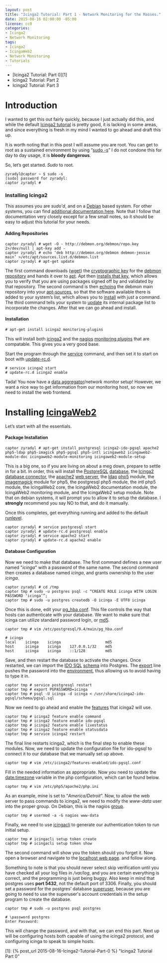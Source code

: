 ```yaml
---
layout: post
title: "Icinga2 Tutorial: Part 1 - Network Monitoring for the Masses."
date: 2015-08-16 02:00:00 -05:00
license: cc0
categories:
- Icinga2
- Network Monitoring
tags:
- Icinga2
- IcingaWeb2
- Network Monitoring
- Tutorials
---
```

* [Icinga2 Tutorial: Part 0][1]
* Icinga2 Tutorial: Part 2
* Icinga2 Tutorial: Part 3

# Introduction #
I wanted to get this out fairly quickly, because I just actually did this, and
while the default [Icinga2 tutorial][4] is pretty good, it is lacking in some
areas, and since everything is fresh in my mind I wanted to go ahead and draft
this up.

It is worth noting that in this post I will assume you are root. You can get to
root as a sustained environment by using “[sudo -s][5]” I do not condone this
for day to day usage, it is **bloody dangerous**.

So, let’s get started. *Sudo* to root.

    zyradyl@captor ~ $ sudo -s
    [sudo] password for zyradyl:
    captor zyradyl #

### Installing Icinga2 ###
This assumes you are *sudo'd*, and on a [Debian][6] based system. For other
systems, you can find [additional documentation here][49]. Note that I follow
that documentation very closely except for a few small notes, so it should be
easy to adjust this tutorial for your needs.

#### Adding Repositories ####

    captor zyradyl # wget -O - http://debmon.org/debmon/repo.key 2>/dev/null | apt-key add -
    captor zyradyl # echo ‘deb http://debmon.org/debmon debmon-jessie main’ >/etc/apt/sources.list.d/debmon.list
    captor zyradyl # apt-get update

The first command downloads ([wget][7]) the [cryptographic key][48] for the
[debmon][8] [repository][47] and hands it over to [apt][9]. Apt then
[installs that key][10], which allows you to verify that you are using packages
signed off by and validated by that repository. The second command is then
[echoing][50] the debmon main repository into your [apt-sources][11], so that
the software available there is added to your system’s list, which allows you to
[install][51] with just a command. The third command tells your system to
[update][12] its internal package list to incorporate the changes. After that we
can go ahead and install.

#### Installation ####
    # apt-get install icinga2 monitoring-plugins

This will install both [icinga2][13] and the [nagios][14]
[monitoring plugins][15] that are compatable. This gives you a very good base.

Start the program through the [service][16] command, and then set it to start
on boot with [update-rc.d][38].

    # service icinga2 start
    # update-rc.d icinga2 enable

Tada! You now have a [data aggregator][39]/network monitor setup! However, we
want a nice way to get information from our monitoring host, so now we need to
install the web frontend.

# Installing [IcingaWeb2][17] #
Let’s start with all the essentials.

#### Package Installation ####

    captor zyradyl # apt-get install postgresql icinga2-ido-pgsql apache2 php5-ldap php5-imagick php5-pgsql php5-intl icingaweb2 icingaweb2-module-doc icingaweb2-module-monitoring icingaweb2-module-setup

This is a big one, so if you are living on about a meg down, prepare to settle
in for a bit. In order, this will install the [PostgreSQL][18] [database][36],
the [Icinga2 database connector][19], the [apache2][20] [web server][37],
the [ldap][21] [php5][22] module, the [imagemagick][23] module for php5, the
postgresql php5 module, the intl php5 module, the IcingaWeb2 core,
the IcingaWeb2 documentation module, the
IcingaWeb2 monitoring module, and the IcingaWeb2 setup module. Note
that on debian systems, it will prompt you to allow it to setup the database. I
**strongly** recommend you say NO to that, and do it manually.

Once this completes, get everything running and added to the default
[runlevel][29].

    captor zyradyl # service postgresql start
    captor zyradyl # update-rc.d postgresql enable
    captor zyradyl # service apache2 start
    captor zyradyl # update-rc.d apache2 enable

#### Database Configuration ####
Now we need to make that database. The first command defines a new user named
"*icinga*" with a password of the same name. The second command then creates a
database named *icinga*, and grants ownership to the user *icinga*.

    captor zyradyl # cd /tmp
    captor tmp # sudo -u postgres psql -c “CREATE ROLE icinga WITH LOGIN PASSWORD ‘icinga’”;
    captor tmp # sudo -u postgres createdb -O icinga -E UTF8 icinga

Once this is done, edit your [pg_hba conf][30]. This file controls the way
that hosts can authenticate with your database. We want to make sure that
icinga can utilize standard password login, or [md5][40].

    captor tmp # vim /etc/postgresql/9.4/main/pg_hba.conf

    # icinga
    local    icinga    icinga                    md5
    host     icinga    icinga    127.0.0.1/32    md5
    host     icinga    icinga    ::1/128         md5

Save, and then restart the database to activate the changes. Once restarted,
we can import the [IDO SQL][31] [schema][41] into Postgres. The [export][43]
line pushes the password into the [environment][44], thus allowing us to avoid
having to type it in.

    captor tmp # service postgresql restart
    captor tmp # export PGPASSWORD=icinga
    captor tmp # psql -U icinga -d icinga < /usr/share/icinga2-ido-pgsql/schema/pgsql.sql

Now we need to go ahead and enable the [features][42] that icinga2 will use.

    captor tmp # icinga2 feature enable command
    captor tmp # icinga2 feature enable ido-pgsql
    captor tmp # icinga2 feature enable livestatus
    captor tmp # icinga2 feature enable statusdata
    captor tmp # service icinga2 restart

The final line restarts icinga2, which is the final step to enable these
modules. Now, we need to update the configuration file for ido-pgsql to connect
it to our database that we manually set up above.

    captor tmp # vim /etc/icinga2/features-enabled/ido-pgsql.conf

Fill in the needed information as appropriate. Now you need to update the
[date.timezone][33] variable in the php configuration, which can be found
below.

    captor tmp # vim /etc/php5/apache2/php.ini

As an example, mine is set to “*America/Detroit*”. Now, to allow the web server
to pass commands to icinga2, we need to modify the *www-data* user into the
proper group. On Debian, this is the nagios [group][45].

    captor tmp # usermod -a -G nagios www-data

Finally, we need to use [icingacli][34] to generate our authentication token
to run initial setup.

    captor tmp # icingacli setup token create
    captor tmp # icingacli setup token show

The second command will show you the token should you forget it. Now open a
browser and navigate to the [localhost web page][46]. and follow along.

Something to note is that you should never select skip verification until you
have checked all your log files in */var/log*, and you are certain everything
is correct, and the programming is just being buggy. Also keep in mind that
postgres uses **port 5432**, not the default port of 3306. Finally, you should
set a password for the postgres’ database [superuser][35], because you are
going to need to use the superuser's account credentials in the setup program
to create the database.

    captor tmp # sudo -u postgres psql postgres

    # \password postgres
    Enter Password:

This will change the password, and with that, we can end this part. Next up
will be configuring hosts both capable of using the icinga2 protocol, and
configuring icinga to speak to simple hosts.

[1]:  {% post_url 2015-08-16-Icinga2-Tutorial-Part-0 %} "Icinga2 Tutorial Part 0"
<!-- [2]:  % post_url 2015-08-16-Icinga2-Tutorial-Part-2 % "Icinga2 Tutorial Part 2" -->
<!-- [3]:  % post_url 2015-08-17-Icinga2-Tutorial-Part-3 % "Icinga2 Tutorial Part 3" -->
[4]:  http://docs.icinga.org/icinga2/latest/doc/module/icinga2/chapter/getting-started#setting-up-icinga2 "Icinga2 Setup Guide"
[5]:  http://linux.die.net/man/8/sudo "Manual Page: Sudo"
[6]:  https://en.wikipedia.org/wiki/Debian "Wikipedia: Debian"
[7]:  http://linux.die.net/man/1/wget "Manual Page: Wget"
[8]:  http://debmon.org/ "Debmon Official Site"
[9]:  http://linux.die.net/man/8/apt "Manual Page: Apt"
[10]: http://linux.die.net/man/3/ansible.apt_key "Manual Page: apt-key"
[11]: https://wiki.debian.org/SourcesList "Debian Wiki: Apt Sources"
[12]: http://askubuntu.com/questions/222348/whhttp://manpages.org/icinga2-enable-feature/8at-does-sudo-apt-get-update-do "Ask Ubuntu: Apt-get update"
[13]: https://www.icinga.org/icinga/icinga-2/ "Icinga2 Official Website"
[14]: https://en.wikipedia.org/wiki/Nagios "Wikipedia: Nagios"
[15]: https://www.monitoring-plugins.org/ "Monitoring Plugins Official Website"
[16]: http://linux.die.net/man/8/service "Manual Page: Service"
[17]: https://github.com/Icinga/icingaweb2 "Github: IcingaWeb2 Official"
[18]: https://en.wikipedia.org/wiki/PostgreSQL "Wikipedia: PostgreSQL"
[19]: http://docs.icinga.org/icinga2/latest/doc/module/icinga2/chapter/advanced-topics#db-ido "Icinga2 DB IDO Official Documentation"
[20]: https://en.wikipedia.org/wiki/Apache_HTTP_Server "Wikipedia: Apache2"
[21]: https://en.wikipedia.org/wiki/Lightweight_Directory_Access_Protocol "Wikipedia: LDAP"
[22]: https://en.wikipedia.org/wiki/PHP "Wikipedia: PHP"
[23]: https://en.wikipedia.org/wiki/ImageMagick "Wikipedia: ImageMagick"
[29]: https://en.wikipedia.org/wiki/Runlevel "Wikipedia: Runlevels"
[30]: http://www.postgresql.org/docs/9.3/static/auth-pg-hba-conf.html "pg_hba.conf Official Documentation"
[31]: http://docs.icinga.org/icinga2/latest/doc/module/icinga2/chapter/getting-started#configuring-db-ido-postgresql "Icinga2 IDO SQL Official Docmentation"
[33]: http://php.net/manual/en/timezones.php "date.timezone official documentation"
[34]: https://github.com/Icinga/icingaweb2/blob/master/bin/icingacli "IcingaCLI Github Repository"
[35]: https://en.wikipedia.org/wiki/Superuser "Wikipedia: Superuser"
[36]: https://en.wikipedia.org/wiki/Database "Wikipedia: Database"
[37]: https://en.wikipedia.org/wiki/Web_server "Wikipedia: Web Server"
[38]: http://www.tin.org/bin/man.cgi?section=8&topic=update-rc.d "Manpage: update-rc.d"
[39]: https://en.wikipedia.org/wiki/Data_aggregation "Wikipedia: Data Aggregation"
[40]: https://en.wikipedia.org/wiki/MD5 "Wikipedia: MD5"
[41]: https://en.wikipedia.org/wiki/Database_schema "Wikipedia: Database Schema"
[42]: http://manpages.org/icinga2-enable-feature/8 "Manpage: Icinga2 Features"
[43]: http://linux.die.net/man/1/export "Manpage: Export"
[44]: https://en.wikipedia.org/wiki/Environment_variable "Wikipedia: Environmental Variables"
[45]: https://wiki.archlinux.org/index.php/Users_and_groups "Arch Linux Official Wiki: Users and Groups"
[46]: http://127.0.0.1/icingaweb2/setup "LocalHost IcingaWeb2 Setup Module"
[47]: https://en.wikipedia.org/wiki/Software_repository "Wikipedia: Software Repository"
[48]: https://en.wikipedia.org/wiki/Key_(cryptography) "Wikipedia: Cryptographic Keys"
[49]: http://docs.icinga.org/icinga2/latest/doc/module/icinga2/chapter/getting-started#setting-up-icinga2 "Icinga2 Installation Methods"
[50]: http://linux.die.net/man/1/echo "Manpage: Echo"
[51]: http://manpages.debian.org/cgi-bin/man.cgi?query=apt-get "Manpage: apt-get"
